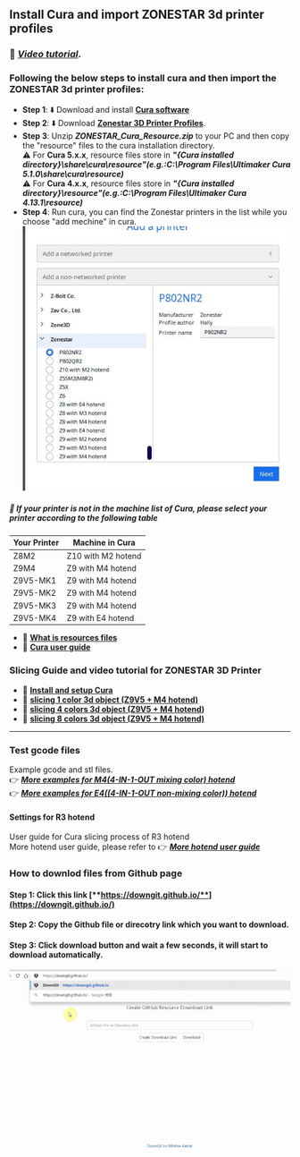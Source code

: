 ## Install Cura and import ZONESTAR 3d printer profiles
 
### :movie_camera: [***Video tutorial***](https://youtu.be/h2GynyUo7wQ).    
### Following the below steps to install cura and then import the ZONESTAR 3d printer profiles:  
- **Step 1**:  :arrow_down: Download and install  [**Cura software**](https://github.com/Ultimaker/Cura/releases)
- **Step 2**:  :arrow_down: Download [**Zonestar 3D Printer Profiles**](./ZONESTAR_Cura_resources.zip). 
- **Step 3**:   Unzip ***ZONESTAR_Cura_Resource.zip*** to your PC and then copy the "resource" files to the cura installation directory.     
:warning: For **Cura 5.x.x**, resource files store in ***"{Cura installed directory}\share\cura\resource"(e.g.:C:\Program Files\Ultimaker Cura 5.1.0\share\cura\resource)***         
:warning: For **Cura 4.x.x**, resource files store in ***"{Cura installed directory}\resource"(e.g.:C:\Program Files\Ultimaker Cura 4.13.1\resource)***     
- **Step 4**: Run cura, you can find the Zonestar printers in the list while you choose "add mechine" in cura.    
![](machinelist.jpg)
##### :star2: If your printer is not in the machine list of Cura, please select your printer according to the following table  
|           Your Printer         |         Machine in Cura         |  
|--------------------------------|---------------------------------|  
|            Z8M2                |        Z10 with M2 hotend       |
|            Z9M4                |        Z9  with M4 hotend       |
|        Z9V5-MK1                |        Z9  with M4 hotend       |
|        Z9V5-MK2                |        Z9  with M4 hotend       |
|        Z9V5-MK3                |        Z9  with M4 hotend       |
|        Z9V5-MK4                |        Z9  with E4 hotend       |  

- :green_book: [**What is resources files**](https://github.com/Ultimaker/Cura/wiki/Definition-Files-Explained)  
- :green_book: [**Cura user guide**](https://support.ultimaker.com/hc/en-us/categories/360002327600-Software)    


### Slicing Guide and video tutorial for ZONESTAR 3D Printer
- :movie_camera: [**Install and setup Cura**](https://youtu.be/h2GynyUo7wQ)   
- :movie_camera: [**slicing 1 color 3d object (Z9V5 + M4 hotend)**](https://youtu.be/UDgjGRFrELc)   
- :movie_camera: [**slicing 4 colors 3d object (Z9V5 + M4 hotend)**](https://youtu.be/hP6Socp-Cz0)    
- :movie_camera: [**slicing 8 colors 3d object (Z9V5 + M4 hotend)**](https://youtu.be/qQ6UnTysqK0)  

------------
### Test gcode files
Example gcode and stl files.  
:point_right: [***More examples for M4(4-IN-1-OUT mixing color) hotend***](https://github.com/ZONESTAR3D/Upgrade-kit-guide/tree/main/HOTEND/M4%20%204-IN-1-OUT%20Mixing%20Color%20Hotend)  
:point_right: [***More examples for E4((4-IN-1-OUT non-mixing color)) hotend***](https://github.com/ZONESTAR3D/Upgrade-kit-guide/tree/main/HOTEND/E4%204-IN-1-OUT%20Non-Mixing%20Color%20Hotend)  
#### Settings for R3 hotend 
User guide for Cura slicing process of R3 hotend   
More hotend user guide, please refer to :point_right: [***More hotend user guide***](https://github.com/ZONESTAR3D/Upgrade-kit-guide/tree/main/HOTEND)  
### How to downlod files from Github page
#### Step 1: Click this link [**https://downgit.github.io/**](https://downgit.github.io/) 
#### Step 2: Copy the Github file or direcotry link which you want to download.
#### Step 3: Click download button and wait a few seconds, it will start to download automatically. 
![](https://github.com/ZONESTAR3D/Document-and-User-Guide/blob/master/download.gif)   